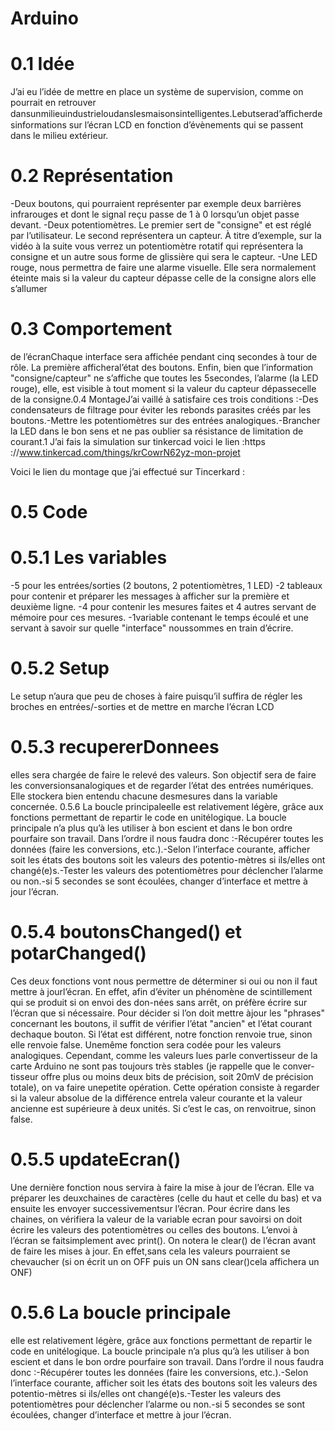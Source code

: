 # Arduino

# 0.1 Idée 

J’ai eu l’idée de mettre en place un système de supervision, comme on pourrait en retrouver dansunmilieuindustrieloudanslesmaisonsintelligentes.Lebutserad’aﬃcherdesinformations sur l’écran LCD en fonction d’évènements qui se passent dans le milieu extérieur.

# 0.2 Représentation
-Deux boutons, qui pourraient représenter par exemple deux barrières infrarouges et dont le signal reçu passe de 1 à 0 lorsqu’un objet passe devant.
-Deux potentiomètres. Le premier sert de "consigne" et est réglé par l’utilisateur. Le second représentera un capteur. À titre d’exemple, sur la vidéo à la suite vous verrez un potentiomètre rotatif qui représentera la consigne et un autre sous forme de glissière qui sera le capteur.
-Une LED rouge, nous permettra de faire une alarme visuelle. Elle sera normalement éteinte mais si la valeur du capteur dépasse celle de la consigne alors elle s’allumer

# 0.3  Comportement
de l’écranChaque interface sera affichée pendant cinq secondes à tour de rôle. La première afficheral’état des boutons. Enfin, bien que l’information "consigne/capteur" ne s’affiche que toutes les 5secondes, l’alarme (la LED rouge), elle, est visible à tout moment si la valeur du capteur dépassecelle de la consigne.0.4  MontageJ’ai vaillé à satisfaire ces trois conditions :-Des condensateurs de filtrage pour éviter les rebonds parasites créés par les boutons.-Mettre les potentiomètres sur des entrées analogiques.-Brancher la LED dans le bon sens et ne pas oublier sa résistance de limitation de courant.1
J’ai fais la simulation sur tinkercad voici le lien :https ://www.tinkercad.com/things/krCowrN62yz-mon-projet 

Voici le lien du montage que j’ai effectué sur Tincerkard :

# 0.5  Code 

# 0.5.1  Les variables
-5 pour les entrées/sorties (2 boutons, 2 potentiomètres, 1 LED)
-2 tableaux pour contenir et préparer les messages à afficher sur la première et deuxième ligne.
-4 pour contenir les mesures faites et 4 autres servant de mémoire pour ces mesures.
-1variable contenant le temps écoulé et une servant à savoir sur quelle "interface" noussommes en train d’écrire.

# 0.5.2  Setup
Le setup n’aura que peu de choses à faire puisqu’il suffira de régler les broches en entrées/-sorties et de mettre en marche l’écran LCD

# 0.5.3  recupererDonnees 
elles sera chargée de faire le relevé des valeurs. Son objectif sera de faire les conversionsanalogiques et de regarder l’état des entrées numériques. Elle stockera bien entendu chacune desmesures dans la variable concernée.
0.5.6  La boucle principaleelle est relativement légère, grâce aux fonctions permettant de repartir le code en unitélogique. La boucle principale n’a plus qu’à les utiliser à bon escient et dans le bon ordre pourfaire son travail. Dans l’ordre il nous faudra donc :-Récupérer toutes les données (faire les conversions, etc.).-Selon l’interface courante, afficher soit les états des boutons soit les valeurs des potentio-mètres si ils/elles ont changé(e)s.-Tester les valeurs des potentiomètres pour déclencher l’alarme ou non.-si 5 secondes se sont écoulées, changer d’interface et mettre à jour l’écran.
# 0.5.4  boutonsChanged() et potarChanged()
Ces deux fonctions vont nous permettre de déterminer si oui ou non il faut mettre à jourl’écran. En effet, afin d’éviter un phénomène de scintillement qui se produit si on envoi des don-nées sans arrêt, on préfère écrire sur l’écran que si nécessaire. Pour décider si l’on doit mettre àjour les "phrases" concernant les boutons, il suffit de vérifier l’état "ancien" et l’état courant dechaque bouton. Si l’état est différent, notre fonction renvoie true, sinon elle renvoie false. Unemême fonction sera codée pour les valeurs analogiques. Cependant, comme les valeurs lues parle convertisseur de la carte Arduino ne sont pas toujours très stables (je rappelle que le conver-tisseur offre plus ou moins deux bits de précision, soit 20mV de précision totale), on va faire unepetite opération. Cette opération consiste à regarder si la valeur absolue de la différence entrela valeur courante et la valeur ancienne est supérieure à deux unités. Si c’est le cas, on renvoitrue, sinon false.

# 0.5.5  updateEcran()
Une dernière fonction nous servira à faire la mise à jour de l’écran. Elle va préparer les deuxchaines de caractères (celle du haut et celle du bas) et va ensuite les envoyer successivementsur l’écran. Pour écrire dans les chaines, on vérifiera la valeur de la variable ecran pour savoirsi on doit écrire les valeurs des potentiomètres ou celles des boutons. L’envoi à l’écran se faitsimplement avec print(). On notera le clear() de l’écran avant de faire les mises à jour. En effet,sans cela les valeurs pourraient se chevaucher (si on écrit un on OFF puis un ON sans clear()cela affichera un ONF)
 
# 0.5.6  La boucle principale
elle est relativement légère, grâce aux fonctions permettant de repartir le code en unitélogique. La boucle principale n’a plus qu’à les utiliser à bon escient et dans le bon ordre pourfaire son travail. Dans l’ordre il nous faudra donc :-Récupérer toutes les données (faire les conversions, etc.).-Selon l’interface courante, afficher soit les états des boutons soit les valeurs des potentio-mètres si ils/elles ont changé(e)s.-Tester les valeurs des potentiomètres pour déclencher l’alarme ou non.-si 5 secondes se sont écoulées, changer d’interface et mettre à jour l’écran. 

